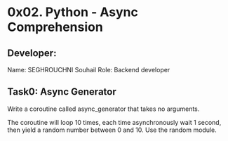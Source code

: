 # 0x02. Python - Async Comprehension
## Developer:
Name: SEGHROUCHNI Souhail
Role: Backend developer

## Task0: Async Generator
Write a coroutine called async_generator that takes no arguments.

The coroutine will loop 10 times, each time asynchronously wait 1 second, then yield a random number between 0 and 10. Use the random module.